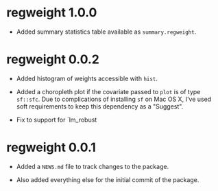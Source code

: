 # regweight 1.0.0

* Added summary statistics table available as `summary.regweight`.

# regweight 0.0.2

* Added histogram of weights accessible with `hist`.

* Added a choropleth plot if the covariate passed to `plot` is of type `sf::sfc`. Due to complications of installing `sf` on Mac OS X, I've used soft requirements to keep this dependency as a "Suggest".

* Fix to support for `lm_robust

# regweight 0.0.1

* Added a `NEWS.md` file to track changes to the package.

* Also added everything else for the initial commit of the package.